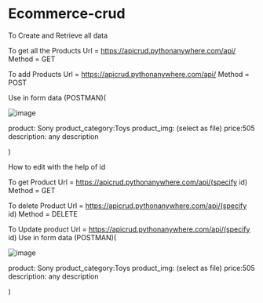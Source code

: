 # Ecommerce-crud

To Create and Retrieve all data

To get all the Products
Url = https://apicrud.pythonanywhere.com/api/
Method = GET


To add Products
Url = https://apicrud.pythonanywhere.com/api/
Method = POST


Use in form data (POSTMAN)(

![image](https://github.com/kunal-2668/Ecommerce-crud/assets/103948198/47f02831-176d-4411-84a9-97ce9434bb46)


product: Sony
product_category:Toys
product_img: (select as file)
price:505
description: any description

)


How to edit with the help of id


To get Product
Url = https://apicrud.pythonanywhere.com/api/(specify id)
Method = GET

To delete Product
Url = https://apicrud.pythonanywhere.com/api/(specify id)
Method = DELETE


To Update product
Url = https://apicrud.pythonanywhere.com/api/(specify id)
Use in form data (POSTMAN)(

![image](https://github.com/kunal-2668/Ecommerce-crud/assets/103948198/a59af62d-14bf-4ac9-b0dc-0b7b096cddc6)

product: Sony
product_category:Toys
product_img: (select as file)
price:505
description: any description

)




